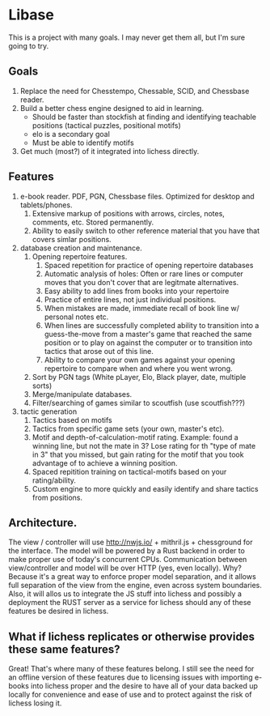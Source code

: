 # Libase

This is a project with many goals. I may never get them all, but I'm sure going to try.

## Goals

1. Replace the need for Chesstempo, Chessable, SCID, and Chessbase reader.
2. Build a better chess engine designed to aid in learning.
    - Should be faster than stockfish at finding and identifying teachable positions (tactical puzzles, positional motifs)
    - elo is a secondary goal
    - Must be able to identify motifs
3. Get much (most?) of it integrated into lichess directly.

## Features
1. e-book reader. PDF, PGN, Chessbase files. Optimized for desktop and tablets/phones.
    1. Extensive markup of positions with arrows, circles, notes, comments, etc. Stored permanently.
    2. Ability to easily switch to other reference material that you have that covers simlar positions.
2. database creation and maintenance.
    1. Opening repertoire features.
        1. Spaced repetition for practice of opening repertoire databases
        2. Automatic analysis of holes: Often or rare lines or computer moves that you don't cover that are legitmate alternatives.
        3. Easy ability to add lines from books into your repertoire
        4. Practice of entire lines, not just individual positions.
        5. When mistakes are made, immediate recall of book line w/ personal notes etc.
        6. When lines are successfully completed ability to transition into a guess-the-move from a master's game that reached the same position or to play on against the computer or to transition into tactics that arose out of this line.
        7. Ability to compare your own games against your opening repertoire to compare when and where you went wrong.
    2. Sort by PGN tags (White pLayer, Elo, Black player, date, multiple sorts)
    3. Merge/manipulate databases.
    4. Filter/searching of games similar to scoutfish (use scoutfish???)
3. tactic generation
    1. Tactics based on motifs
    2. Tactics from specific game sets (your own, master's etc).
    3. Motif and depth-of-calculation-motif rating. Example: found a winning line, but not the mate in 3? Lose rating for th "type of mate in 3" that you missed, but gain rating for the motif that you took advantage of to achieve a winning position.
    4. Spaced repitition training on tactical-motifs based on your rating/ability.
    5. Custom engine to more quickly and easily identify and share tactics from positions.

## Architecture.

The view / controller will use http://nwjs.io/ + mithril.js + chessground for the interface. 
The model will be powered by a Rust backend in order to make proper use of today's concurrent CPUs. 
Communication between view/controller and model will be over HTTP (yes, even locally). Why?
Because it's a great way to enforce proper model separation, and it allows full separation of the view from the engine, even across system boundaries.
Also, it will allos us to integrate the JS stuff into lichess and possibly a deployment the RUST server as a service for lichess should any of these features be desired in lichess.

## What if lichess replicates or otherwise provides these same features?

Great!  That's where many of these features belong. I still see the need for an offline version of these features due to licensing issues with importing e-books into lichess proper and the desire to have all of your data backed up locally for convenience and ease of use and to protect against the risk of lichess losing it.
